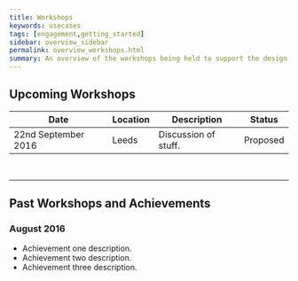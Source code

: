 ```yaml
---
title: Workshops
keywords: usecases
tags: [engagement,getting_started]
sidebar: overview_sidebar
permalink: overview_workshops.html
summary: An overview of the workshops being held to support the design and development of the capabilities.
---
```


## Upcoming Workshops ##

| Date                 | Location       | Description | Status |
|----------------------|----------------|-------------|--------|
| 22nd September 2016  | Leeds | Discussion of stuff. | Proposed |

<br>
<hr>

## Past Workshops and Achievements ##

### August 2016 ###

- Achievement one description.
- Achievement two description.
- Achievement three description.
